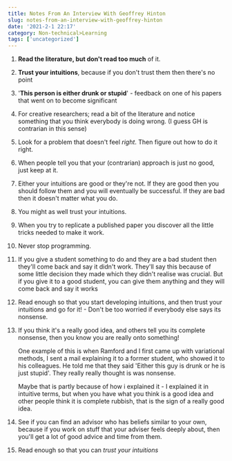 ```yaml
---
title: Notes From An Interview With Geoffrey Hinton
slug: notes-from-an-interview-with-geoffrey-hinton
date: '2021-2-1 22:17'
category: Non-technical>Learning
tags: ['uncategorized']
---
```


1.  **Read the literature, but don't read too much** of it.

2.  **Trust your intuitions**, because if you don't trust them then there's no point

3.  '**This person is either drunk or stupid**' - feedback on one of his papers that went on to become significant

4.  For creative researchers; read a bit of the literature and notice something that you think everybody is doing wrong. (I guess GH is contrarian in this sense)

5.  Look for a problem that doesn't feel _right_. Then figure out how to do it right.

6.  When people tell you that your (contrarian) approach is just no good, just keep at it.

7.  Either your intuitions are good or they're not. If they are good then you should follow them and you will eventually be successful. If they are bad then it doesn't matter what you do.

8.  You might as well trust your intuitions.

9.  When you try to replicate a published paper you discover all the little tricks needed to make it work.

10. Never stop programming.

11. If you give a student something to do and they are a bad student then they'll come back and say it didn't work. They'll say this because of some little decision they made which they didn't realise was crucial. But if you give it to a good student, you can give them anything and they will come back and say it works

12. Read enough so that you start developing intuitions, and then trust your intuitions and go for it! - Don't be too worried if everybody else says its nonsense.

13. If you think it's a really good idea, and others tell you its complete nonsense, then you know you are really onto something!

    One example of this is when Ramford and I first came up with variational methods, I sent a mail explaining it to a former student, who showed it to his colleagues. He told me that they said 'Either this guy is drunk or he is just stupid'. They really really thought is was nonsense.

    Maybe that is partly because of how i explained it - I explained it in intuitive terms, but when you have what you think is a good idea and other people think it is complete rubbish, that is the sign of a really good idea.

14. See if you can find an advisor who has beliefs similar to your own, because if you work on stuff that your adviser feels deeply about, then you'll get a lot of good advice and time from them.

15. Read enough so that you can _trust your intuitions_
